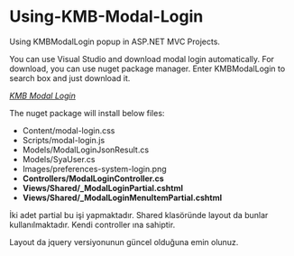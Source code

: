 # Using-KMB-Modal-Login
Using KMBModalLogin popup in ASP.NET MVC Projects. 

You can use Visual Studio and download modal login automatically. For download, you can use nuget package manager. Enter KMBModalLogin to search box and just download it. 

*[KMB Modal Login](https://www.nuget.org/packages/KMBModalLogin/)*

The nuget package will install below files:
* Content/modal-login.css
* Scripts/modal-login.js
* Models/ModalLoginJsonResult.cs
* Models/SyaUser.cs
* Images/preferences-system-login.png
* **Controllers/ModalLoginController.cs**
* **Views/Shared/_ModalLoginPartial.cshtml**
* **Views/Shared/_ModalLoginMenuItemPartial.cshtml**


İki adet partial bu işi yapmaktadır. 
Shared klasöründe layout da bunlar kullanılmaktadır. 
Kendi controller ına sahiptir.

Layout da jquery versiyonunun güncel olduğuna emin olunuz. 
